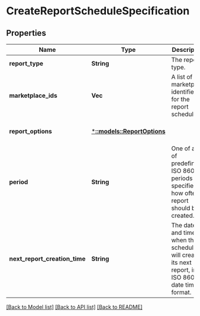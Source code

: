 # CreateReportScheduleSpecification

## Properties
Name | Type | Description | Notes
------------ | ------------- | ------------- | -------------
**report_type** | **String** | The report type. | [default to null]
**marketplace_ids** | **Vec<String>** | A list of marketplace identifiers for the report schedule. | [default to null]
**report_options** | [***::models::ReportOptions**](ReportOptions.md) |  | [optional] [default to null]
**period** | **String** | One of a set of predefined ISO 8601 periods that specifies how often a report should be created. | [default to null]
**next_report_creation_time** | **String** | The date and time when the schedule will create its next report, in ISO 8601 date time format. | [optional] [default to null]

[[Back to Model list]](../README.md#documentation-for-models) [[Back to API list]](../README.md#documentation-for-api-endpoints) [[Back to README]](../README.md)


